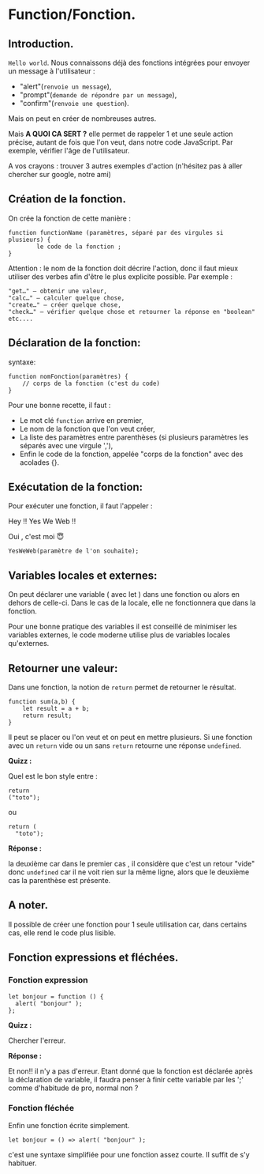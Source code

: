 # Function/Fonction.

## Introduction.

`Hello world`. Nous connaissons déjà des fonctions intégrées pour envoyer un message à l'utilisateur :

* "alert"(`renvoie un message`), 
* "prompt"(`demande de répondre par un message`),
* "confirm"(`renvoie une question`).

Mais on peut en créer de nombreuses autres.

Mais **A QUOI CA SERT ?**
elle permet de rappeler 1 et une seule action précise, autant de fois que l'on veut, dans notre code JavaScript.
Par exemple, vérifier l'âge de l'utilisateur.

A vos crayons : trouver 3 autres exemples d'action (n'hésitez pas à aller chercher sur google, notre ami)



## Création de la fonction.

On crée la fonction de cette manière :
```
function functionName (paramètres, séparé par des virgules si plusieurs) {
        le code de la fonction ;
}
```

Attention : le nom de la fonction doit décrire l'action, donc il faut mieux utiliser des verbes afin d'être le plus explicite possible.
Par exemple :

    "get…" – obtenir une valeur,
    "calc…" – calculer quelque chose,
    "create…" – créer quelque chose,
    "check…" – vérifier quelque chose et retourner la réponse en "boolean" etc....


## Déclaration de la fonction:

syntaxe:
```
function nomFonction(paramètres) {
	// corps de la fonction (c'est du code)
}
```

Pour une bonne recette, il faut :
* Le mot clé `function` arrive en premier,
* Le nom de la fonction que l'on veut créer,
* La liste des paramètres entre parenthèses (si plusieurs paramètres les séparés avec une virgule ','),
* Enfin le code de la fonction, appelée "corps de la fonction" avec des acolades {}.

## Exécutation de la fonction:

Pour exécuter une fonction, il faut l'appeler :

Hey  :bangbang: Yes We Web  :bangbang:

Oui , c'est moi  :innocent:
```
YesWeWeb(paramètre de l'on souhaite);
```

## Variables locales et externes:

On peut déclarer une variable ( avec let ) dans une fonction ou alors en dehors de celle-ci. Dans le cas de la locale, elle ne fonctionnera que dans la fonction.

Pour une bonne pratique des variables il est conseillé de minimiser les variables externes, le code moderne utilise plus de variables locales qu'externes.

## Retourner une valeur:

Dans une fonction, la notion de `return` permet de retourner le résultat.
```
function sum(a,b) {
	let result = a + b;
	return result;
}
``` 

Il peut se placer ou l'on veut et on peut en mettre plusieurs. Si une fonction avec un `return` vide ou un sans `return` retourne une réponse `undefined`.

**Quizz :**

Quel est le bon style entre :
```
return
("toto");
```
ou

```
return (
  "toto");
```

**Réponse :** 

la deuxième car dans le premier cas , il considère que c'est un retour "vide" donc `undefined` car il ne voit rien sur la même ligne, alors que le deuxième cas la parenthèse est présente.

## A noter.

Il possible de créer une fonction pour 1 seule utilisation car, dans certains cas, elle rend le code plus lisible.


## Fonction expressions et fléchées.

### Fonction expression

```
let bonjour = function () {
  alert( "bonjour" );
};
```

**Quizz :** 

Chercher l'erreur.

**Réponse :**

Et non!! il n'y a pas d'erreur. Etant donné que la fonction est déclarée après la déclaration de variable, il faudra penser à finir cette variable par les ';' comme d'habitude de pro, normal non ?


### Fonction fléchée

Enfin une fonction écrite simplement.
```
let bonjour = () => alert( "bonjour" );
```
c'est une syntaxe simplifiée pour une fonction assez courte. Il suffit de s'y habituer.

